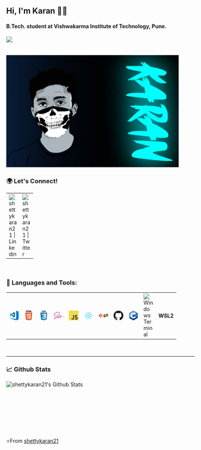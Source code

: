 ## Hi, I'm Karan 👨‍💻

#### B.Tech. student at Vishwakarma Institute of Technology, Pune.
![](https://komarev.com/ghpvc/?username=shettykaran21&color=79b8ff)

<br />

<img src="https://raw.githubusercontent.com/shettykaran21/shettykaran21/master/vector.jpg" alt="karan-vector" height="300px" />


### 🌍 Let's Connect!

<table>
   <tr>
      <td>
         <a href="https://linkedin.com/shettykaran21">
            <img align="left" alt="shettykaran21 | Linkedin" width="22px" src="https://cdn.jsdelivr.net/npm/simple-icons@v3/icons/linkedin.svg" />
         </a>
      </td>
      <td>
         <a href="https://twitter.com/shettykaran21">
            <img align="left" alt="shettykaran21 | Twitter" width="22px" src="https://cdn.jsdelivr.net/npm/simple-icons@v3/icons/twitter.svg" />
         </a>
      </td>
   </tr>
</table>

<br />

### 🔧 Languages and Tools:

<table>
   <tr>
      <td>
         <img align="left" alt="Visual Studio Code" width="26px" src="https://raw.githubusercontent.com/github/explore/80688e429a7d4ef2fca1e82350fe8e3517d3494d/topics/visual-studio-code/visual-studio-code.png" />
      </td>
      <td>
         <img align="left" alt="HTML5" width="26px" src="https://raw.githubusercontent.com/github/explore/80688e429a7d4ef2fca1e82350fe8e3517d3494d/topics/html/html.png" />
      </td>
      <td>
         <img align="left" alt="Css" width="26px" src="https://raw.githubusercontent.com/github/explore/80688e429a7d4ef2fca1e82350fe8e3517d3494d/topics/css/css.png" />
      </td>
      <td>
         <img align="left" alt="Sass" width="26px" src="https://raw.githubusercontent.com/github/explore/80688e429a7d4ef2fca1e82350fe8e3517d3494d/topics/sass/sass.png" />
      </td>
      <td>
         <img align="left" alt="JavaScript" width="26px" src="https://raw.githubusercontent.com/github/explore/80688e429a7d4ef2fca1e82350fe8e3517d3494d/topics/javascript/javascript.png" />
      </td>
      <td>
         <img align="left" alt="React" width="26px" src="https://raw.githubusercontent.com/github/explore/80688e429a7d4ef2fca1e82350fe8e3517d3494d/topics/react/react.png" />
      </td>
      <td>
         <img align="left" alt="Git" width="26px" src="https://raw.githubusercontent.com/github/explore/80688e429a7d4ef2fca1e82350fe8e3517d3494d/topics/git/git.png" />
      </td>
      <td>
         <img align="left" alt="GitHub" width="26px" src="https://raw.githubusercontent.com/github/explore/78df643247d429f6cc873026c0622819ad797942/topics/github/github.png" />
      </td>
      <td>
         <img align="left" alt="GitHub" width="26px" src="https://raw.githubusercontent.com/github/explore/78df643247d429f6cc873026c0622819ad797942/topics/cpp/cpp.png" />
      </td>
      <td>
         <img align="left" alt="Windows Terminal" width="26px" src="https://upload.wikimedia.org/wikipedia/commons/0/01/Windows_Terminal_Logo_256x256.png" />
      </td>
      <td>
         <h4>WSL2</h4>
      </td>
   </tr>
</table>

<br />

---

### 📈 Github Stats

<div>
  <img align="left" alt="shettykaran21's Github Stats" src="https://github-readme-stats.shettykaran21.vercel.app/api?username=shettykaran21&show_icons=true&hide_border=true&title_color=79b8ff&bg_color=24292e&text_color=79b8ff&hide=stars,issues"/>
</div>

<br />

[linkedin]: https://linkedin.com/in/shettykaran21
[twitter]: https://twitter.com/shettykaran21

<br />
<br />
<br />
<br />
<br />
<br />
<br />

⭐️From [shettykaran21](https://github.com/shettykaran21)
